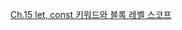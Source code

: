 [Ch.15 let, const 키워드와 블록 레벨 스코프](https://literate-close-819.notion.site/15-let-const-454a3e4735fb4dfda49494170b7d6f34?pvs=4)
